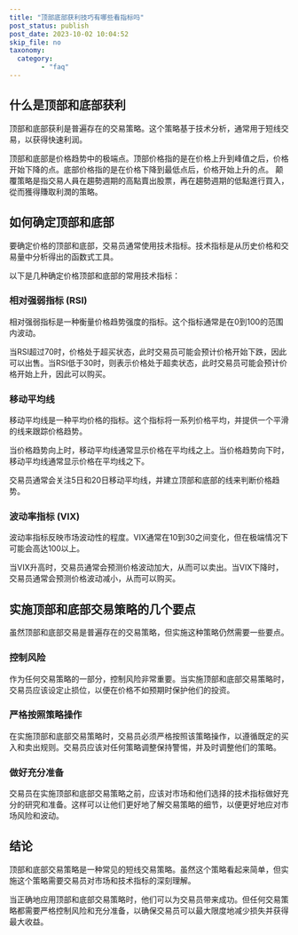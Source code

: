 ```yaml
---
title: "顶部底部获利技巧有哪些看指标吗"
post_status: publish
post_date: 2023-10-02 10:04:52
skip_file: no
taxonomy:
  category:
        - "faq"
---
```


## 什么是顶部和底部获利

顶部和底部获利是普遍存在的交易策略。这个策略基于技术分析，通常用于短线交易，以获得快速利润。

顶部和底部是价格趋势中的极端点。顶部价格指的是在价格上升到峰值之后，价格开始下降的点。底部价格指的是在价格下降到最低点后，价格开始上升的点。 颠覆策略是指交易人員在趨勢週期的高點賣出股票，再在趨勢週期的低點進行買入，從而獲得賺取利潤的策略。

## 如何确定顶部和底部

要确定价格的顶部和底部，交易员通常使用技术指标。技术指标是从历史价格和交易量中分析得出的函数式工具。

以下是几种确定价格顶部和底部的常用技术指标：

### 相对强弱指标 (RSI)

相对强弱指标是一种衡量价格趋势强度的指标。这个指标通常是在0到100的范围内波动。

当RSI超过70时，价格处于超买状态，此时交易员可能会预计价格开始下跌，因此可以出售。当RSI低于30时，则表示价格处于超卖状态，此时交易员可能会预计价格开始上升，因此可以购买。

### 移动平均线

移动平均线是一种平均价格的指标。这个指标将一系列价格平均，并提供一个平滑的线来跟踪价格趋势。

当价格趋势向上时，移动平均线通常显示价格在平均线之上。当价格趋势向下时，移动平均线通常显示价格在平均线之下。

交易员通常会关注5日和20日移动平均线，并建立顶部和底部的线来判断价格趋势。

### 波动率指标 (VIX)

波动率指标反映市场波动性的程度。VIX通常在10到30之间变化，但在极端情况下可能会高达100以上。

当VIX升高时，交易员通常会预测价格波动加大，从而可以卖出。当VIX下降时，交易员通常会预测价格波动减小，从而可以购买。

## 实施顶部和底部交易策略的几个要点

虽然顶部和底部交易是普遍存在的交易策略，但实施这种策略仍然需要一些要点。

### 控制风险

作为任何交易策略的一部分，控制风险非常重要。当实施顶部和底部交易策略时，交易员应该设定止损位，以便在价格不如预期时保护他们的投资。

### 严格按照策略操作

在实施顶部和底部交易策略时，交易员必须严格按照该策略操作，以遵循既定的买入和卖出规则。交易员应该对任何策略调整保持警惕，并及时调整他们的策略。

### 做好充分准备

交易员在实施顶部和底部交易策略之前，应该对市场和他们选择的技术指标做好充分的研究和准备。这样可以让他们更好地了解交易策略的细节，以便更好地应对市场风险和波动。

## 结论

顶部和底部交易策略是一种常见的短线交易策略。虽然这个策略看起来简单，但实施这个策略需要交易员对市场和技术指标的深刻理解。

当正确地应用顶部和底部交易策略时，他们可以为交易员带来成功。但任何交易策略都需要严格控制风险和充分准备，以确保交易员可以最大限度地减少损失并获得最大收益。
